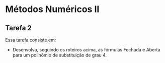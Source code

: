 # Métodos Numéricos II

## Tarefa 2

Essa tarefa consiste em:

* Desenvolva,  seguindo  os  roteiros  acima,  as  fórmulas  Fechada  e  Aberta  para  um polinômio de substituição de grau 4.